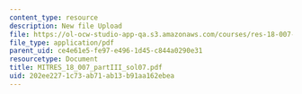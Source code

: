 ```yaml
---
content_type: resource
description: New file Upload
file: https://ol-ocw-studio-app-qa.s3.amazonaws.com/courses/res-18-007-calculus-revisited-multivariable-calculus-fall-2011/202ee2271c73ab71ab13b91aa162ebea_MITRES_18_007_partIII_sol07.pdf
file_type: application/pdf
parent_uid: ce4e61e5-fe97-e496-1d45-c844a0290e31
resourcetype: Document
title: MITRES_18_007_partIII_sol07.pdf
uid: 202ee227-1c73-ab71-ab13-b91aa162ebea
---
```

